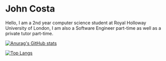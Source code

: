 # John Costa

Hello, I am a 2nd year computer science student at Royal Holloway University of London, I am also a Software Engineer part-time as well as a private tutor part-time.

[![Anurag's GitHub stats](https://github-readme-stats.vercel.app/api?username=JohnCosta27&show_icons=true&theme=gruvbox&count_private=true)](https://github.com/anuraghazra/github-readme-stats)

[![Top Langs](https://github-readme-stats.vercel.app/api/top-langs/?username=anuraghazra&layout=compact&theme=gruvbox&count_private=true)](https://github.com/anuraghazra/github-readme-stats)
